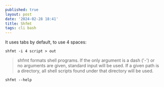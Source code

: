 ```yaml
---
published: true
layout: post
date: '2024-02-28 18:41'
title: Shfmt
tags: cli bash 
---
```

It uses tabs by default, to use 4 spaces:

    shfmt -i 4 script > out

> shfmt formats shell programs. If the only argument is a dash ('-') or no arguments are given, standard input will be used. If a given path is a directory, all shell scripts found under that directory will be used.

    shfmt --help
